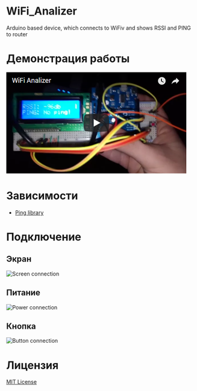 # WiFi_Analizer
Arduino based device, which connects to WiFiv and shows RSSI and PING to router

# Демонстрация работы
[![Video](./VideoThumbnail.png)](https://www.youtube.com/watch?v=VMsfSV13opY "WiFi Analizer Demo")

# Зависимости
- [Ping library]([https://github.com/dancol90/ESP8266Ping)

# Подключение
## Экран
![Screen connection](./Photos/1.jpg)
## Питание
![Power connection](./Photos/2.jpg)
## Кнопка
![Button connection](./Photos/3.jpg)

# Лицензия
[MIT License](./LICENSE)
